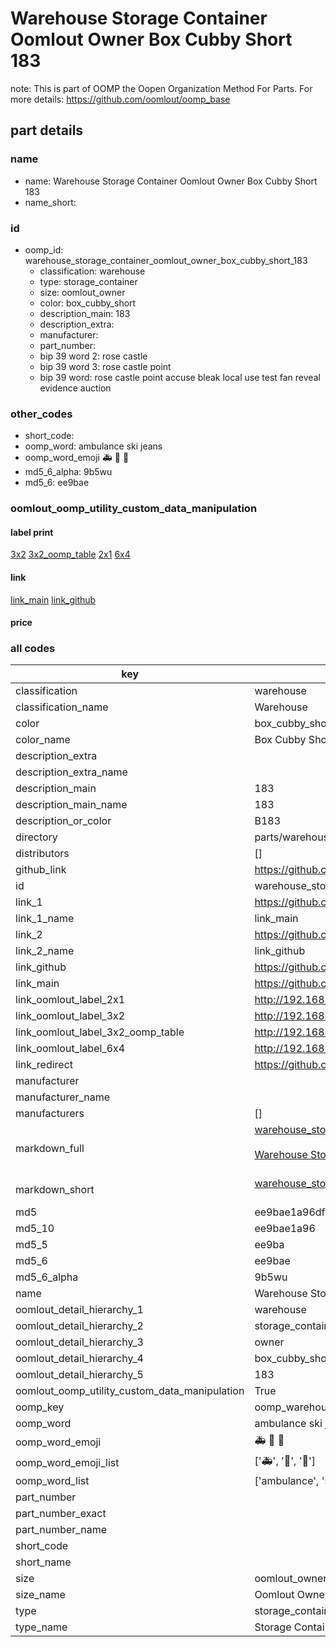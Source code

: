 # Warehouse Storage Container Oomlout Owner Box Cubby Short 183  

note: This is part of OOMP the Oopen Organization Method For Parts. For more details: https://github.com/oomlout/oomp_base

##  part details
  







### name
* name: Warehouse Storage Container Oomlout Owner Box Cubby Short 183
* name_short: 
### id
* oomp_id: warehouse_storage_container_oomlout_owner_box_cubby_short_183
  * classification: warehouse
  * type: storage_container
  * size: oomlout_owner
  * color: box_cubby_short
  * description_main: 183
  * description_extra: 
  * manufacturer: 
  * part_number: 
  * bip 39 word 2: rose castle
  * bip 39 word 3: rose castle point
  * bip 39 word: rose castle point accuse bleak local use test fan reveal evidence auction

### other_codes
* short_code: 
* oomp_word: ambulance ski jeans
* oomp_word_emoji :ambulance: :ski: :jeans:
* md5_6_alpha: 9b5wu
* md5_6: ee9bae






### oomlout_oomp_utility_custom_data_manipulation
#### label print
[3x2](http://192.168.1.245:1112/?label=oomp%209b5wu)
[3x2_oomp_table](http://192.168.1.108:1112/?label=oomp%209b5wu)
[2x1](http://192.168.1.242:1112/?label=oomp%209b5wu)
[6x4](http://192.168.1.55:1112/?label=oomp%209b5wu)    

#### link

[link_main](https://github.com/oomlout/oomlout_oomp_version_1_messy/tree/main/parts/warehouse_storage_container_oomlout_owner_box_cubby_short_183) [link_github](https://github.com/oomlout/oomlout_oomp_version_1_messy/tree/main/parts/warehouse_storage_container_oomlout_owner_box_cubby_short_183)                             

#### price







### all codes 
| key | value |  
| --- | --- |  
| classification | warehouse |  
| classification_name | Warehouse |  
| color | box_cubby_short |  
| color_name | Box Cubby Short |  
| description_extra |  |  
| description_extra_name |  |  
| description_main | 183 |  
| description_main_name | 183 |  
| description_or_color | B183 |  
| directory | parts/warehouse_storage_container_oomlout_owner_box_cubby_short_183 |  
| distributors | [] |  
| github_link | https://github.com/oomlout/oomlout_oomp_part_src/tree/main/parts/warehouse_storage_container_oomlout_owner_box_cubby_short_183 |  
| id | warehouse_storage_container_oomlout_owner_box_cubby_short_183 |  
| link_1 | https://github.com/oomlout/oomlout_oomp_version_1_messy/tree/main/parts/warehouse_storage_container_oomlout_owner_box_cubby_short_183 |  
| link_1_name | link_main |  
| link_2 | https://github.com/oomlout/oomlout_oomp_version_1_messy/tree/main/parts/warehouse_storage_container_oomlout_owner_box_cubby_short_183 |  
| link_2_name | link_github |  
| link_github | https://github.com/oomlout/oomlout_oomp_version_1_messy/tree/main/parts/warehouse_storage_container_oomlout_owner_box_cubby_short_183 |  
| link_main | https://github.com/oomlout/oomlout_oomp_version_1_messy/tree/main/parts/warehouse_storage_container_oomlout_owner_box_cubby_short_183 |  
| link_oomlout_label_2x1 | http://192.168.1.242:1112/?label=oomp%209b5wu |  
| link_oomlout_label_3x2 | http://192.168.1.245:1112/?label=oomp%209b5wu |  
| link_oomlout_label_3x2_oomp_table | http://192.168.1.108:1112/?label=oomp%209b5wu |  
| link_oomlout_label_6x4 | http://192.168.1.55:1112/?label=oomp%209b5wu |  
| link_redirect | https://github.com/oomlout/oomlout_oomp_version_1_messy/tree/main/parts/warehouse_storage_container_oomlout_owner_box_cubby_short_183 |  
| manufacturer |  |  
| manufacturer_name |  |  
| manufacturers | [] |  
| markdown_full | [warehouse_storage_container_oomlout_owner_box_cubby_short_183](none)<br>[](none)<br>[Warehouse Storage Container Oomlout Owner Box Cubby Short 183](none)<br><br> |  
| markdown_short | [warehouse_storage_container_oomlout_owner_box_cubby_short_183](none)<br><br> |  
| md5 | ee9bae1a96df9df60d0bc01b4e88e5e0 |  
| md5_10 | ee9bae1a96 |  
| md5_5 | ee9ba |  
| md5_6 | ee9bae |  
| md5_6_alpha | 9b5wu |  
| name | Warehouse Storage Container Oomlout Owner Box Cubby Short 183 |  
| oomlout_detail_hierarchy_1 | warehouse |  
| oomlout_detail_hierarchy_2 | storage_container |  
| oomlout_detail_hierarchy_3 | owner |  
| oomlout_detail_hierarchy_4 | box_cubby_short |  
| oomlout_detail_hierarchy_5 | 183 |  
| oomlout_oomp_utility_custom_data_manipulation | True |  
| oomp_key | oomp_warehouse_storage_container_oomlout_owner_box_cubby_short_183 |  
| oomp_word | ambulance ski jeans |  
| oomp_word_emoji | :ambulance: :ski: :jeans: |  
| oomp_word_emoji_list | [':ambulance:', ':ski:', ':jeans:'] |  
| oomp_word_list | ['ambulance', 'ski', 'jeans'] |  
| part_number |  |  
| part_number_exact |  |  
| part_number_name |  |  
| short_code |  |  
| short_name |  |  
| size | oomlout_owner |  
| size_name | Oomlout Owner |  
| type | storage_container |  
| type_name | Storage Container |  
